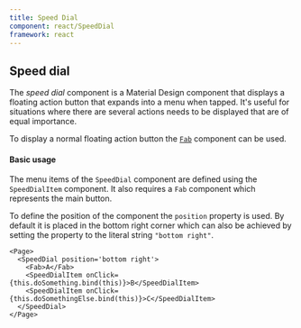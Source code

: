 ```yaml
---
title: Speed Dial
component: react/SpeedDial
framework: react
---
```


## Speed dial

The *speed dial* component is a Material Design component that displays a floating action button that expands into a menu when tapped. It's useful for situations where there are several actions needs to be displayed that are of equal importance.

To display a normal floating action button the [`Fab`](Fab.html) component can be used.

#### Basic usage

The menu items of the `SpeedDial` component are defined using the `SpeedDialItem` component. It also requires a `Fab` component which represents the main button.

To define the position of the component the `position` property is used. By default it is placed in the bottom right corner which can also be achieved by setting the property to the literal string `"bottom right"`.

```
<Page>
  <SpeedDial position='bottom right'>
    <Fab>A</Fab>
    <SpeedDialItem onClick={this.doSomething.bind(this)}>B</SpeedDialItem>
    <SpeedDialItem onClick={this.doSomethingElse.bind(this)}>C</SpeedDialItem>
  </SpeedDial>
</Page>
```
